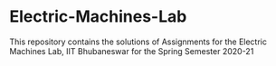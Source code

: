 # Electric-Machines-Lab
This repository contains the solutions of Assignments for the Electric Machines Lab, IIT Bhubaneswar for the Spring Semester 2020-21
